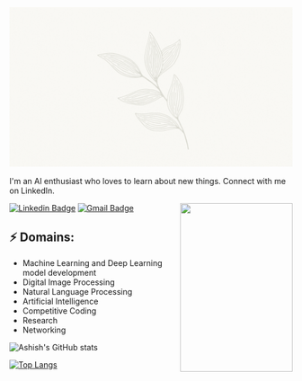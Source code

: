 ![](https://github.com/ashish620-boogle/ashish620-boogle/blob/main/intro.gif)

<!-- You can create your own header images using Canva, it has a lot of templates. If you do, use the following link https://www.canva.com/join/celeriac-tread-jellyfish -->
I'm an AI enthusiast who loves to learn about new things. Connect with me on LinkedIn.

<img align='right' src='https://media.giphy.com/media/S9RKaj4E4dhWvKfMHf/giphy.gif' width='200"' height='300"'>


[![Linkedin Badge](https://img.shields.io/badge/-AshishKumar-blue?style=flat-square&logo=Linkedin&logoColor=white&link=https://www.linkedin.com/in/ashish-kumar-13a605197/)](https://www.linkedin.com/in/ashish-kumar-13a605197/)
[![Gmail Badge](https://img.shields.io/badge/-ashishboogle810@gmail.com-d14836?style=flat-square&logo=Gmail&logoColor=white&link=mailto:ashishboogle810@gmail.com)](mailto:ashishboogle810@gmail.com)
## ⚡ Domains:
- Machine Learning and Deep Learning model development
- Digital Image Processing
- Natural Language Processing
- Artificial Intelligence
- Competitive Coding
- Research
- Networking

![Ashish's GitHub stats](https://github-readme-stats.vercel.app/api?username=ashish620-boogle&show_icons=true&theme=light-purple)

[![Top Langs](https://github-readme-stats.vercel.app/api/top-langs/?username=ashish620-boogle&langs_count=8&layout=compact)](https://github.com/anuraghazra/github-readme-stats)
